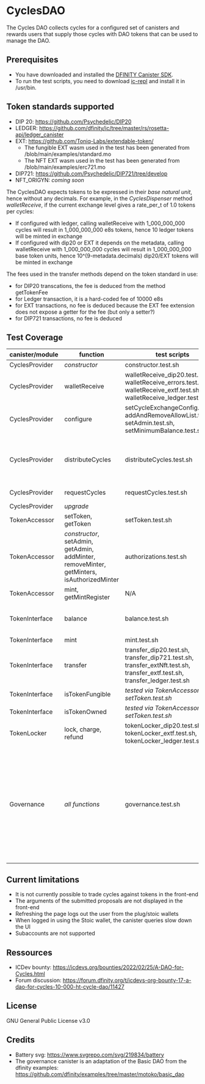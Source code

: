 # CyclesDAO

The Cycles DAO collects cycles for a configured set of canisters and rewards users that supply those cycles with DAO tokens that can be used to manage the DAO.

## Prerequisites

* You have downloaded and installed the [DFINITY Canister SDK](https://sdk.dfinity.org).
* To run the test scripts, you need to download [ic-repl](https://github.com/chenyan2002/ic-repl/releases) and install it in /usr/bin.

## Token standards supported

- DIP 20: https://github.com/Psychedelic/DIP20
- LEDGER: https://github.com/dfinity/ic/tree/master/rs/rosetta-api/ledger_canister
- EXT: https://github.com/Toniq-Labs/extendable-token/
  - The fungible EXT wasm used in the test has been generated from /blob/main/examples/standard.mo
  - The NFT EXT wasm used in the test has been generated from /blob/main/examples/erc721.mo
- DIP721: https://github.com/Psychedelic/DIP721/tree/develop
- NFT_ORIGYN: *coming soon*

The CyclesDAO expects tokens to be expressed in their *base natural unit*, hence without any decimals. For example, in the *CyclesDispenser* method *walletReceive*, if the current exchange level gives a rate_per_t of 1.0 tokens per cycles:
- If configured with ledger, calling walletReceive with 1_000_000_000 cycles will result in 1_000_000_000 e8s tokens, hence 10 ledger tokens will be minted in exchange
- If configured with dip20 or EXT it depends on the metadata, calling walletReceive with 1_000_000_000 cycles will result in 1_000_000_000 base token units, hence 10^(9-metadata.decimals) dip20/EXT tokens will be minted in exchange

The fees used in the transfer methods depend on the token standard in use:
 - for DIP20 transcations, the fee is deduced from the method getTokenFee
 - for Ledger transaction, it is a hard-coded fee of 10000 e8s
 - for EXT transactions, no fee is deduced because the EXT fee extension does not expose a getter for the fee (but only a setter?)
 - for DIP721 transactions, no fee is deduced

## Test Coverage

| canister/module | function | test scripts | left to do | complete |
| ------ | ------ | ------ | ------ | ------ |
| CyclesProvider | *constructor* | constructor.test.sh | N/A | 100% |
| CyclesProvider | walletReceive | walletReceive_dip20.test.sh, walletReceive_errors.test.sh, walletReceive_extf.test.sh, walletReceive_ledger.test.sh | N/A | 100% |
| CyclesProvider | configure | setCycleExchangeConfig.test.sh, addAndRemoveAllowList.test.sh, setAdmin.test.sh, setMinimumBalance.test.sh | N/A | 100% |
| CyclesProvider | distributeCycles | distributeCycles.test.sh | split test to avoid risk of side effects - add test of histories - test trap of canister | 70% |
| CyclesProvider | requestCycles | requestCycles.test.sh | add test of histories | 90% |
| CyclesProvider | *upgrade* | | to do | 0% |
| TokenAccessor | setToken, getToken | setToken.test.sh | N/A | 100% |
| TokenAccessor | *constructor*, setAdmin, getAdmin, addMinter, removeMinter, getMinters, isAuthorizedMinter | authorizations.test.sh | N/A | 100% |
| TokenAccessor | mint, getMintRegister | N/A | to do | 0% |
| TokenInterface | balance | balance.test.sh | uncomment test on dip721 owner once warnings are fixed | 95% |
| TokenInterface | mint | mint.test.sh | N/A | 100% |
| TokenInterface | transfer | transfer_dip20.test.sh, transfer_dip721.test.sh, transfer_extNft.test.sh, transfer_extf.test.sh, transfer_ledger.test.sh | uncomment test on dip721 owner once warnings are fixed | 95% |
| TokenInterface | isTokenFungible | *tested via TokenAccessor setToken.test.sh* | N/A | 100% |
| TokenInterface | isTokenOwned | *tested via TokenAccessor setToken.test.sh* | N/A | 100% |
| TokenLocker | lock, charge, refund | tokenLocker_dip20.test.sh, tokenLocker_extf.test.sh, tokenLocker_ledger.test.sh | test more complexe scenarios | 80% |
| Governance | *all functions* | governance.test.sh | missing: claimCharges and claimRefund functions, complexe scenario with change of token, token accessor configured with LEDGER/DIP20, upgrade; need to fix DIP721 cannot get types for distributeBalance | 50% |

## Current limitations
- It is not currently possible to trade cycles against tokens in the front-end
- The arguments of the submitted proposals are not displayed in the front-end
- Refreshing the page logs out the user from the plug/stoic wallets
- When logged in using the Stoic wallet, the canister queries slow down the UI
- Subaccounts are not supported

## Ressources

- ICDev bounty: https://icdevs.org/bounties/2022/02/25/A-DAO-for-Cycles.html
- Forum discussion: https://forum.dfinity.org/t/icdevs-org-bounty-17-a-dao-for-cycles-10-000-ht-cycle-dao/11427

## License

GNU General Public License v3.0

## Credits

- Battery svg: https://www.svgrepo.com/svg/219834/battery
- The governance canister is an adaptation of the Basic DAO from the dfinity examples: https://github.com/dfinity/examples/tree/master/motoko/basic_dao